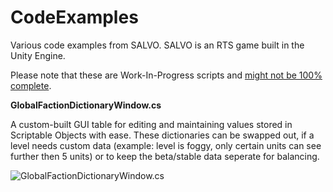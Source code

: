 # CodeExamples
Various code examples from SALVO. SALVO is an RTS game built in the Unity Engine.

Please note that these are Work-In-Progress scripts and <u>might not be 100% complete</u>.

<b>GlobalFactionDictionaryWindow.cs</b>

A custom-built GUI table for editing and maintaining values stored in Scriptable Objects with ease. These dictionaries can be swapped out, if a level needs custom data (example: level is foggy, only certain units can see further then 5 units) or to keep the beta/stable data seperate for balancing.

![GlobalFactionDictionaryWindow.cs](https://i.imgur.com/FFnKcXm.png)

